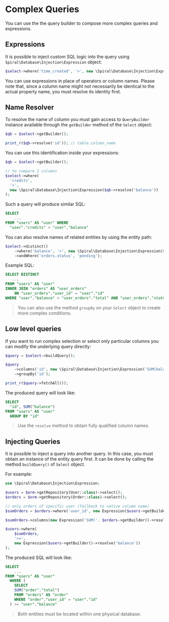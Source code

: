 # Complex Queries
You can use the the query builder to compose more complex queries and expressions.

## Expressions
It is possible to inject custom SQL logic into the query using `Spiral\Database\Injection\Expression` object:

```php
$select->where('time_created', '>', new \Spiral\Database\Injection\Expression("NOW()"));
```

You can use expressions in place of operators or column names. Please note that, since a column name might not necessarily be identical to the actual property name, you must resolve its identity first.

## Name Resolver
To resolve the name of column you must gain access to `QueryBuilder` instance available through the `getBuilder` method of the `Select` object:

```php
$qb = $select->getBuilder();

print_r($qb->resolve('id')); // table.column_name
```

You can use this identification inside your expressions:

```php
$qb = $select->getBuilder();

// to compare 2 columns
$select->where(
  'credits',
  '>',
  new \Spiral\Database\Injection\Expression($qb->resolve('balance'))
);
```

Such a query will produce similar SQL:

```sql
SELECT
    ...
FROM "users" AS "user" WHERE
  "user"."credits" > "user"."balance"
```

You can also resolve names of related entities by using the entity path:

```php
$select->distinct()
    ->where('balance', '>', new \Spiral\Database\Injection\Expression($qb->resolve('orders.total')))
    ->andWhere('orders.status', 'pending');
```

Example SQL:

```sql
SELECT DISTINCT
   ...
FROM "users" AS "user"
INNER JOIN "orders" AS "user_orders"
    ON "user_orders"."user_id" = "user"."id"
WHERE "user"."balance" > "user_orders"."total" AND "user_orders"."status" = 'pending'
```

> You can also use the method `groupBy` on your `Select` object to create more complex conditions.

## Low level queries
If you want to run complex selection or select only particular columns you can modify the underlying query directly:

```php
$query = $select->buildQuery();

$query
    ->columns('id', new \Spiral\Database\Injection\Expression('SUM(balance)'))
    ->groupBy('id');

print_r($query->fetchAll());
```

The produced query will look like:

```sql
SELECT
  "id", SUM("balance")
FROM "users" AS "user"
  GROUP BY "id"
```

> Use the `resolve` method to obtain fully qualified column names.

## Injecting Queries
It is possible to inject a query into another query. In this case, you must obtain an instance of the entity query first. It can be done
by calling the method `buildQuery()` of `Select` object.

For example:

```php
use \Spiral\Database\Injection\Expression;

$users = $orm->getRepository(User::class)->select();
$orders = $orm->getRepository(Order::class)->select();

// only orders of specific user (fallback to native column name)
$sumOrders = $orders->where('user_id', new Expression($users->getBuilder()->resolve('id')))->buildQuery();

$sumOrders->columns(new Expression('SUM('. $orders->getBuilder()->resolve('total') .')'));

$users->where(
    $sumOrders,
    '>=',
    new Expression($users->getBuilder()->resolve('balance'))
);
```

The produced SQL will look like:

```sql
SELECT
    ...
FROM "users" AS "user"
  WHERE (
    SELECT
    SUM("order"."total")
    FROM "orders" AS "order"
    WHERE "order"."user_id" = "user"."id"
  ) >= "user"."balance"
```

> Both entities must be located within one physical database.
